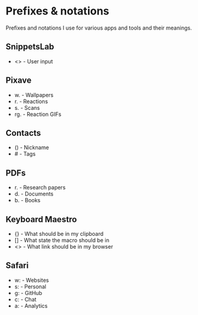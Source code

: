 # Prefixes & notations
Prefixes and notations I use for various apps and tools and their meanings.

## SnippetsLab
- <> - User input

## Pixave
- w. - Wallpapers
- r. - Reactions
- s. - Scans
- rg. - Reaction GIFs

## Contacts
- () - Nickname
- \# - Tags

## PDFs
- r. - Research papers
- d. - Documents
- b. - Books

## Keyboard Maestro
- {} - What should be in my clipboard
- [] - What state the macro should be in
- <> - What link should be in my browser

## Safari
- w: - Websites
- s: - Personal
- g: - GitHub
- c: - Chat
- a: - Analytics